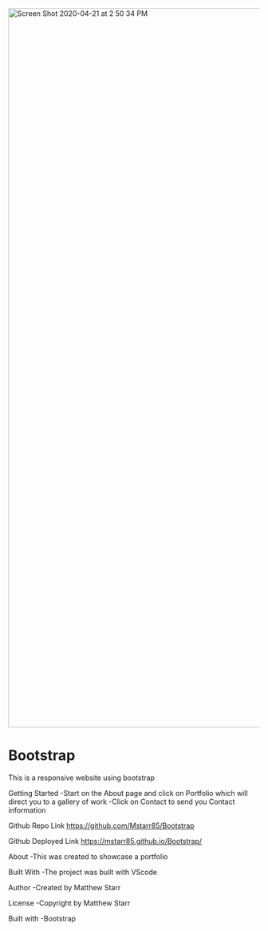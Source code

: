 <img width="1440" alt="Screen Shot 2020-04-21 at 2 50 34 PM" src="https://user-images.githubusercontent.com/53281244/79902595-bc667b80-83df-11ea-86b7-3d056f0d4892.png">

# Bootstrap

This is a responsive website using bootstrap

Getting Started
-Start on the About page and click  on Portfolio  which will direct you to a gallery of work 
-Click on Contact to send you Contact information

Github Repo Link
https://github.com/Mstarr85/Bootstrap

Github Deployed Link
https://mstarr85.github.io/Bootstrap/
 
About
-This was created to showcase a portfolio 

Built With
-The project was built with VScode

Author
-Created by Matthew Starr

License
-Copyright by Matthew Starr

Built with 
-Bootstrap




